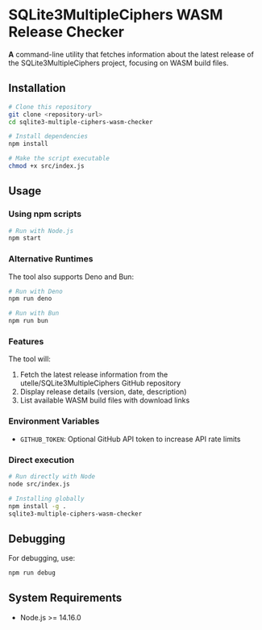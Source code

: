 # SQLite3MultipleCiphers WASM Release Checker
**A** command-line utility that fetches information about the latest release of the SQLite3MultipleCiphers project, focusing on WASM build files.

## Installation
```bash
# Clone this repository
git clone <repository-url>
cd sqlite3-multiple-ciphers-wasm-checker

# Install dependencies 
npm install

# Make the script executable
chmod +x src/index.js
```

## Usage
### Using npm scripts
```bash
# Run with Node.js
npm start
```

### Alternative Runtimes
The tool also supports Deno and Bun:

```bash
# Run with Deno
npm run deno

# Run with Bun
npm run bun
```

### Features
The tool will:
1. Fetch the latest release information from the utelle/SQLite3MultipleCiphers GitHub repository
2. Display release details (version, date, description)
3. List available WASM build files with download links

### Environment Variables
- `GITHUB_TOKEN`: Optional GitHub API token to increase API rate limits

### Direct execution
```bash
# Run directly with Node
node src/index.js

# Installing globally
npm install -g .
sqlite3-multiple-ciphers-wasm-checker
```

## Debugging
For debugging, use:
```bash
npm run debug
```

## System Requirements
- Node.js >= 14.16.0
